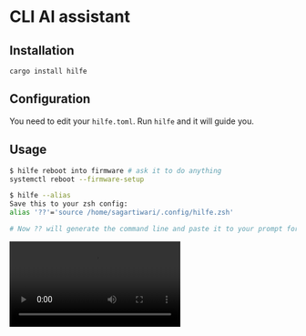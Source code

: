 # CLI AI assistant

## Installation

```
cargo install hilfe
```

## Configuration

You need to edit your `hilfe.toml`. Run `hilfe` and it will guide you.

## Usage

```bash
$ hilfe reboot into firmware # ask it to do anything
systemctl reboot --firmware-setup

$ hilfe --alias 
Save this to your zsh config:
alias '??'='source /home/sagartiwari/.config/hilfe.zsh'

# Now ?? will generate the command line and paste it to your prompt for immediate usage
```

![hilfe demo](https://raw.githubusercontent.com/amokfa/hilfe/main/resources/demo.mp4)

